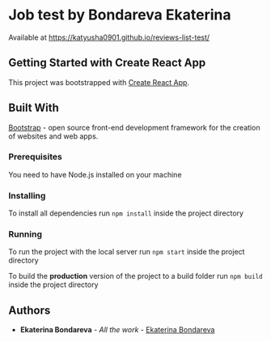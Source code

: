 # Job test by Bondareva Ekaterina

Available at https://katyusha0901.github.io/reviews-list-test/

## Getting Started with Create React App

This project was bootstrapped with [Create React App](https://github.com/facebook/create-react-app).

## Built With

[Bootstrap](https://getbootstrap.com/) - open source front-end development framework for the creation of websites and web apps.

### Prerequisites

You need to have Node.js installed on your machine

### Installing

To install all dependencies run `npm install` inside the project directory

### Running

To run the project with the local server run `npm start` inside the project directory

To build the **production** version of the project to a build folder run `npm build` inside the project directory

## Authors

- **Ekaterina Bondareva** - _All the work_ - [Ekaterina Bondareva](https://github.com/Katyusha0901)
